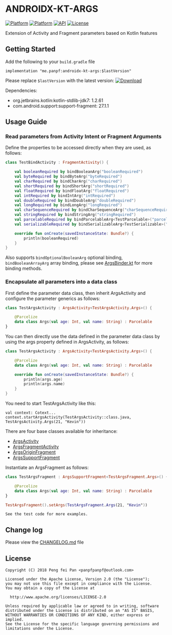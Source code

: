 # ANDROIDX-KT-ARGS

[![Platform][platform_android_icon]][platform_android_link]
[![Platform][platform_kotlin_icon]][platform_kotlin_link]
[![API][min_api_icon]][min_api_link]
[![License][license_icon]][license_link]

Extension of Activity and Fragment parameters based on Kotlin features

## Getting Started

Add the following to your `build.gradle` file

```grovvy
implementation "me.panpf:androidx-kt-args:$lastVersion"
```

Please replace `$lastVersion` with the latest version: [![Download][version_icon]][version_link]

Dependencies:
* org.jetbrains.kotlin:kotlin-stdlib-jdk7: 1.2.61
* com.android.support:support-fragment: 27.1.1

## Usage Guide

### Read parameters from Activity Intent or Fragment Arguments

Define the properties to be accessed directly when they are used, as follows:

```kotlin
class TestBindActivity : FragmentActivity() {

    val booleanRequired by bindBooleanArg("booleanRequired")
    val byteRequired by bindByteArg("byteRequired")
    val charRequired by bindCharArg("charRequired")
    val shortRequired by bindShortArg("shortRequired")
    val floatRequired by bindFloatArg("floatRequired")
    val intRequired by bindIntArg("intRequired")
    val doubleRequired by bindDoubleArg("doubleRequired")
    val longRequired by bindLongArg("longRequired")
    val charSequenceRequired by bindCharSequenceArg("charSequenceRequired")
    val stringRequired by bindStringArg("stringRequired")
    val parcelableRequired by bindParcelableArg<TestParcelable>("parcelableRequired")
    val serializableRequired by bindSerializableArg<TestSerializable>("serializableRequired")

    override fun onCreate(savedInstanceState: Bundle?) {
        println(booleanRequired)
    }
}
```

Also supports `bindOptionalBooleanArg` optional binding, `bindBooleanArrayArg` array binding, please see [ArgsBinder.kt] for more binding methods.

### Encapsulate all parameters into a data class

First define the parameter data class, then inherit ArgsActivity and configure the parameter generics as follows:

```kotlin
class TestArgsActivity : ArgsActivity<TestArgsActivity.Args>() {

    @Parcelize
    data class Args(val age: Int, val name: String) : Parcelable
}
```

You can then directly use the data defined in the parameter data class by using the args property defined in ArgsActivity, as follows:

```kotlin
class TestArgsActivity : ArgsActivity<TestArgsActivity.Args>() {

    @Parcelize
    data class Args(val age: Int, val name: String) : Parcelable

    override fun onCreate(savedInstanceState: Bundle?) {
        println(args.age)
        println(args.name)
    }
}
```

You need to start TestArgsActivity like this:

```
val context: Cotext...
context.startArgsActivity(TestArgsActivity::class.java, TestArgsActivity.Args(21, "Kevin"))
```

There are four base classes available for inheritance:
* [ArgsActivity][ArgsActivity.kt]
* [ArgsFragmentActivity][ArgsActivity.kt]
* [ArgsOriginFragment][ArgsFragment.kt]
* [ArgsSupportFragment][ArgsFragment.kt]

Instantiate an ArgsFragment as follows:

```kotlin
class TestArgsFragment : ArgsSupportFragment<TestArgsFragment.Args>() {

    @Parcelize
    data class Args(val age: Int, val name: String) : Parcelable
}

TestArgsFragment().setArgs(TestArgsFragment.Args(21, "Kevin"))
```

`See the test code for more examples.`

## Change log

Please view the [CHANGELOG.md] file


## License
    Copyright (C) 2018 Peng fei Pan <panpfpanpf@outlook.com>

    Licensed under the Apache License, Version 2.0 (the "License");
    you may not use this file except in compliance with the License.
    You may obtain a copy of the License at

      http://www.apache.org/licenses/LICENSE-2.0

    Unless required by applicable law or agreed to in writing, software
    distributed under the License is distributed on an "AS IS" BASIS,
    WITHOUT WARRANTIES OR CONDITIONS OF ANY KIND, either express or implied.
    See the License for the specific language governing permissions and
    limitations under the License.


[platform_android_icon]: https://img.shields.io/badge/Platform-Android-brightgreen.svg
[platform_android_link]: https://android.com
[platform_kotlin_icon]: https://img.shields.io/badge/Platform-Kotlin-blue.svg
[platform_kotlin_link]: http://kotlinlang.org
[min_api_icon]: https://img.shields.io/badge/API-16%2B-orange.svg
[min_api_link]: https://developer.android.com/about/dashboards/
[license_icon]: https://img.shields.io/badge/License-Apache%202-blue.svg
[license_link]: https://www.apache.org/licenses/LICENSE-2.0
[version_icon]: https://api.bintray.com/packages/panpf/maven/androidx-kt-args/images/download.svg
[version_link]: https://bintray.com/panpf/maven/androidx-kt-args/_latestVersion

[CHANGELOG.md]: CHANGELOG.md
[ArgsBinder.kt]: src/main/java/me/panpf/androidxkt/args/ArgsBinder.kt
[ArgsActivity.kt]: src/main/java/me/panpf/androidxkt/args/ArgsActivity.kt
[ArgsFragment.kt]: src/main/java/me/panpf/androidxkt/args/ArgsFragment.kt